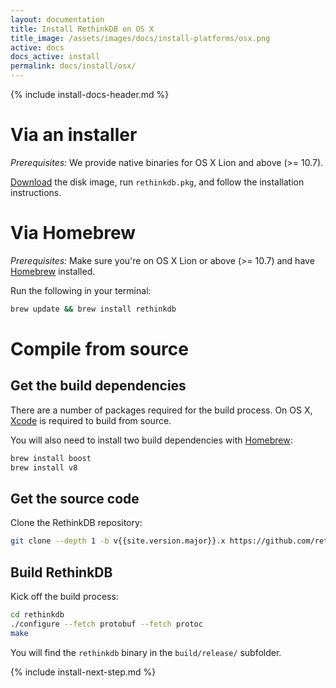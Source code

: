 ```yaml
---
layout: documentation
title: Install RethinkDB on OS X
title_image: /assets/images/docs/install-platforms/osx.png
active: docs
docs_active: install
permalink: docs/install/osx/
---
```

{% include install-docs-header.md %}

# Via an installer #

_Prerequisites:_ We provide native binaries for OS X Lion and above (>= 10.7).

[Download](http://download.rethinkdb.com/osx/rethinkdb-{{site.version.major}}.{{site.version.minor}}.dmg) the disk
image, run `rethinkdb.pkg`, and follow the installation instructions.

# Via Homebrew #

_Prerequisites:_ Make sure you're on OS X Lion or above (>= 10.7) and
have [Homebrew](http://mxcl.github.com/homebrew/) installed.

Run the following in your terminal:

```bash
brew update && brew install rethinkdb
```
# Compile from source #

## Get the build dependencies ##

There are a number of packages required for the build process. On OS X,
[Xcode](https://developer.apple.com/xcode/) is required to build from source.

You will also need to install two build dependencies with
[Homebrew](http://mxcl.github.com/homebrew/):

```bash
brew install boost
brew install v8
```

## Get the source code ##
Clone the RethinkDB repository:

```bash
git clone --depth 1 -b v{{site.version.major}}.x https://github.com/rethinkdb/rethinkdb.git
```

## Build RethinkDB ##

Kick off the build process:

```bash
cd rethinkdb
./configure --fetch protobuf --fetch protoc
make
```

You will find the `rethinkdb` binary in the `build/release/` subfolder.  

{% include install-next-step.md %}
